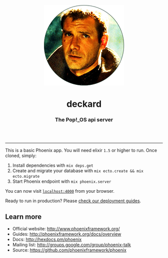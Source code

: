 <div align="center">
  <img src="assets/brand/deckard.png" alt="Deckard from Blade Runner">
  <h1>deckard</h1>
  <h3>The Pop!_OS api server</h3>
  <br>
  <br>
</div>

---

This is a basic Phoenix app. You will need elixir `1.5` or higher to run. Once
cloned, simply:

  1. Install dependencies with `mix deps.get`
  2. Create and migrate your database with `mix ecto.create && mix ecto.migrate`
  3. Start Phoenix endpoint with `mix phoenix.server`

You can now visit [`localhost:4000`](http://localhost:4000) from your browser.

Ready to run in production? Please [check our deployment guides](https://hexdocs.pm/phoenix/deployment.html).

## Learn more

  * Official website: http://www.phoenixframework.org/
  * Guides: http://phoenixframework.org/docs/overview
  * Docs: http://hexdocs.pm/phoenix
  * Mailing list: http://groups.google.com/group/phoenix-talk
  * Source: https://github.com/phoenixframework/phoenix
